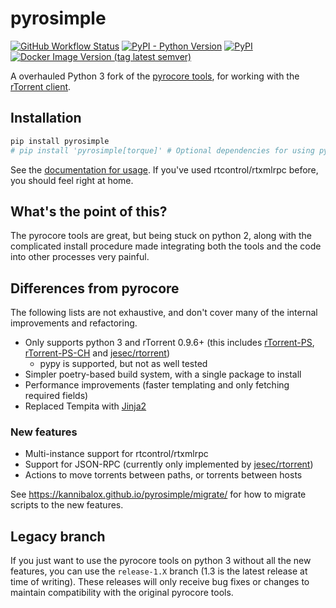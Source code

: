 # pyrosimple

[![GitHub Workflow Status](http://img.shields.io/github/actions/workflow/status/kannibalox/pyrosimple/pylint.yml?branch=main)](https://github.com/kannibalox/pyrosimple/actions/workflows/pylint.yml)
[![PyPI - Python Version](https://img.shields.io/pypi/pyversions/pyrosimple)](https://pypi.org/project/pyrosimple/)
[![PyPI](https://img.shields.io/pypi/v/pyrosimple)](https://pypi.org/project/pyrosimple/)
[![Docker Image Version (tag latest semver)](https://img.shields.io/docker/v/kannibalox/pyrosimple/2?label=docker&link=https%3A%2F%2Fhub.docker.com%2Fr%2Fkannibalox%2Fpyrosimple%2Ftags)](https://hub.docker.com/r/kannibalox/pyrosimple/tags)


A overhauled Python 3 fork of the [pyrocore
tools](https://github.com/pyroscope/pyrocore), for working with the
[rTorrent client](https://github.com/rakshasa/rtorrent).

## Installation

```bash
pip install pyrosimple
# pip install 'pyrosimple[torque]' # Optional dependencies for using pyrotorque
```

See the [documentation for usage](https://kannibalox.github.io/pyrosimple/).
If you've used rtcontrol/rtxmlrpc before, you should feel right at home.

## What's the point of this?

The pyrocore tools are great, but being stuck on python 2, along with
the complicated install procedure made integrating both the tools and
the code into other processes very painful.

## Differences from pyrocore

The following lists are not exhaustive, and don't cover many of the
internal improvements and refactoring.

- Only supports python 3 and rTorrent 0.9.6+ (this includes
  [rTorrent-PS](https://github.com/pyroscope/rtorrent-ps), [rTorrent-PS-CH](https://github.com/chros73/rtorrent-ps-ch/) and [jesec/rtorrent](https://github.com/jesec/rtorrent))
  - pypy is supported, but not as well tested
- Simpler poetry-based build system, with a single package to install
- Performance improvements (faster templating and only fetching
  required fields)
- Replaced Tempita with [Jinja2](https://jinja.palletsprojects.com/en/3.0.x/)

### New features

- Multi-instance support for rtcontrol/rtxmlrpc
- Support for JSON-RPC (currently only implemented by
  [jesec/rtorrent](https://github.com/jesec/rtorrent))
- Actions to move torrents between paths, or torrents between hosts

See https://kannibalox.github.io/pyrosimple/migrate/ for how to
migrate scripts to the new features.

## Legacy branch

If you just want to use the pyrocore tools on python 3 without all the
new features, you can use the `release-1.X` branch (1.3 is the latest
release at time of writing).  These releases will only receive bug
fixes or changes to maintain compatibility with the original pyrocore
tools.
